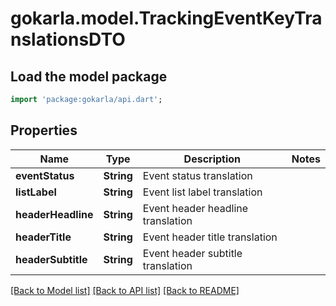# gokarla.model.TrackingEventKeyTranslationsDTO

## Load the model package
```dart
import 'package:gokarla/api.dart';
```

## Properties
Name | Type | Description | Notes
------------ | ------------- | ------------- | -------------
**eventStatus** | **String** | Event status translation | 
**listLabel** | **String** | Event list label translation | 
**headerHeadline** | **String** | Event header headline translation | 
**headerTitle** | **String** | Event header title translation | 
**headerSubtitle** | **String** | Event header subtitle translation | 

[[Back to Model list]](../README.md#documentation-for-models) [[Back to API list]](../README.md#documentation-for-api-endpoints) [[Back to README]](../README.md)


